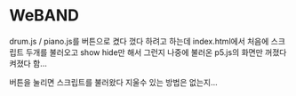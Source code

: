 # WeBAND

drum.js / piano.js를 버튼으로 켰다 껐다 하려고 하는데 
index.html에서 처음에 스크립트 두개를 불러오고 show hide만 해서 그런지 
나중에 불러온 p5.js의 화면만 꺼졌다 켜졌다 함…

버튼을 눌리면 스크립트를 불러왔다 지울수 있는 방법은 없는지…
